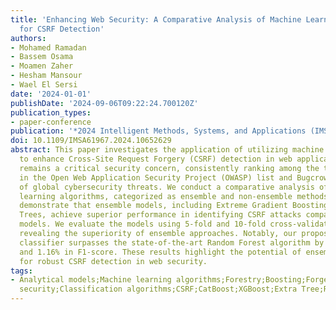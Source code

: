 ```yaml
---
title: 'Enhancing Web Security: A Comparative Analysis of Machine Learning Models
  for CSRF Detection'
authors:
- Mohamed Ramadan
- Bassem Osama
- Moamen Zaher
- Hesham Mansour
- Wael El Sersi
date: '2024-01-01'
publishDate: '2024-09-06T09:22:24.700120Z'
publication_types:
- paper-conference
publication: '*2024 Intelligent Methods, Systems, and Applications (IMSA)*'
doi: 10.1109/IMSA61967.2024.10652629
abstract: This paper investigates the application of utilizing machine learning techniques
  to enhance Cross-Site Request Forgery (CSRF) detection in web applications. CSRF
  remains a critical security concern, consistently ranking among the top vulnerabilities
  in the Open Web Application Security Project (OWASP) list and Bugcrowd's ranking
  of global cybersecurity threats. We conduct a comparative analysis of sixteen machine
  learning algorithms, categorized as ensemble and non-ensemble methods. Our findings
  demonstrate that ensemble models, including Extreme Gradient Boosting and Extra
  Trees, achieve superior performance in identifying CSRF attacks compared to non-ensemble
  models. We evaluate the models using 5-fold and 10-fold cross-validation, consistently
  revealing the superiority of ensemble approaches. Notably, our proposed Extra Tree
  classifier surpasses the state-of-the-art Random Forest algorithm by 2.67% in recall
  and 1.16% in F1-score. These results highlight the potential of ensemble models
  for robust CSRF detection in web security.
tags:
- Analytical models;Machine learning algorithms;Forestry;Boosting;Forgery;Application
  security;Classification algorithms;CSRF;CatBoost;XGBoost;Extra Tree;Random Forest;LightGBM
---
```

